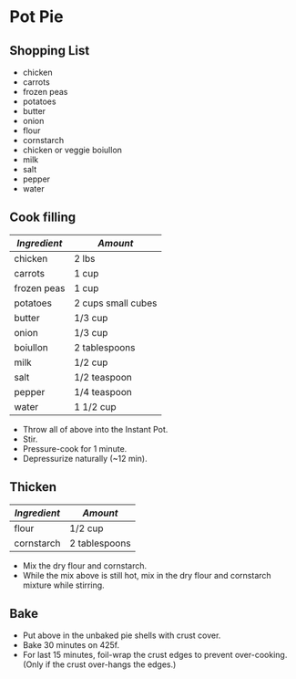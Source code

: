 # Pot Pie

## Shopping List

* chicken
* carrots
* frozen peas
* potatoes
* butter
* onion
* flour
* cornstarch
* chicken or veggie boiullon
* milk
* salt
* pepper
* water

## Cook filling

| *Ingredient* | *Amount* |
| --- | --- |
| chicken | 2 lbs |
| carrots | 1 cup |
| frozen peas | 1 cup |
| potatoes | 2 cups small cubes |
| butter | 1/3 cup |
| onion | 1/3 cup |
| boiullon | 2 tablespoons |
| milk | 1/2 cup |
| salt | 1/2 teaspoon|
| pepper | 1/4 teaspoon |
| water | 1 1/2 cup |

* Throw all of above into the Instant Pot.
* Stir.
* Pressure-cook for 1 minute.
* Depressurize naturally (~12 min).

## Thicken

| *Ingredient* | *Amount* |
| --- | --- |
| flour | 1/2 cup |
| cornstarch | 2 tablespoons |

* Mix the dry flour and cornstarch.
* While the mix above is still hot, mix in the dry flour and cornstarch mixture while stirring.




## Bake

* Put above in the unbaked pie shells with crust cover.
* Bake 30 minutes on 425f.
* For last 15 minutes, foil-wrap the crust edges to prevent over-cooking. (Only if the crust over-hangs the edges.)
